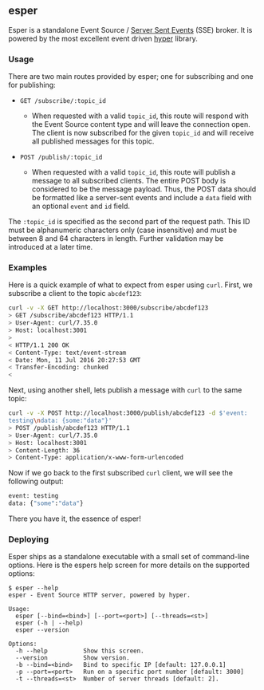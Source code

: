## esper

Esper is a standalone Event Source /
[Server Sent Events](https://developer.mozilla.org/en-US/docs/Web/API/Server-sent_events/Using_server-sent_events) (SSE) broker. It is powered by the most excellent event
driven [hyper](https://github.com/hyperium/hyper) library.

### Usage

There are two main routes provided by esper; one for subscribing and one
for publishing:

- `GET /subscribe/:topic_id`
  - When requested with a valid `topic_id`, this route will respond with
    the Event Source content type and will leave the connection open.
The client is now subscribed for the given `topic_id` and will receive
all published messages for this topic.

- `POST /publish/:topic_id`
  - When requested with a valid `topic_id`, this route will publish a
    message to all subscribed clients. The entire POST body is
considered to be the message payload. Thus, the POST data should be
formatted like a server-sent events and include a `data` field with an
optional `event` and `id` field.

The `:topic_id` is specified as the second part of the request path.
This ID must be alphanumeric characters only (case insensitive) and must
be between 8 and 64 characters in length. Further validation may be
introduced at a later time.

### Examples

Here is a quick example of what to expect from esper using `curl`.
First, we subscribe a client to the topic `abcdef123`:

```bash
curl -v -X GET http://localhost:3000/subscribe/abcdef123
> GET /subscribe/abcdef123 HTTP/1.1
> User-Agent: curl/7.35.0
> Host: localhost:3001
> 
< HTTP/1.1 200 OK
< Content-Type: text/event-stream
< Date: Mon, 11 Jul 2016 20:27:53 GMT
< Transfer-Encoding: chunked
< 
```

Next, using another shell, lets publish a message with `curl` to the
same topic:

```bash
curl -v -X POST http://localhost:3000/publish/abcdef123 -d $'event:
testing\ndata: {some:"data"}'
> POST /publish/abcdef123 HTTP/1.1
> User-Agent: curl/7.35.0
> Host: localhost:3001
> Content-Length: 36
> Content-Type: application/x-www-form-urlencoded
```

Now if we go back to the first subscribed `curl` client, we will see the
following output:

```bash
event: testing
data: {"some":"data"}
```

There you have it, the essence of esper! 

### Deploying

Esper ships as a standalone executable with a small set of command-line
options. Here is the espers help screen for more details on the
supported options:

```
$ esper --help
esper - Event Source HTTP server, powered by hyper.

Usage:
  esper [--bind=<bind>] [--port=<port>] [--threads=<st>]
  esper (-h | --help)
  esper --version

Options:
  -h --help          Show this screen.
  --version          Show version.
  -b --bind=<bind>   Bind to specific IP [default: 127.0.0.1]
  -p --port=<port>   Run on a specific port number [default: 3000]
  -t --threads=<st>  Number of server threads [default: 2].
```
